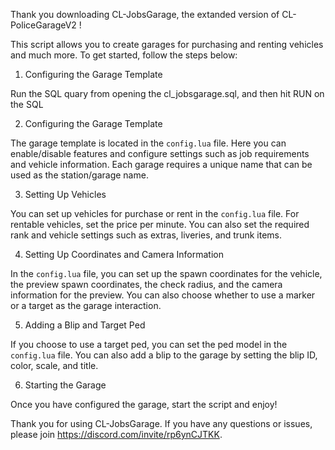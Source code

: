 Thank you downloading CL-JobsGarage, the extanded version of CL-PoliceGarageV2 !

This script allows you to create garages for purchasing and renting vehicles and much more. To get started, follow the steps below:

1. Configuring the Garage Template

Run the SQL quary from opening the cl_jobsgarage.sql, and then hit RUN on the SQL

2. Configuring the Garage Template

The garage template is located in the `config.lua` file. Here you can enable/disable features and configure settings such as job requirements and vehicle information. Each garage requires a unique name that can be used as the station/garage name.

3. Setting Up Vehicles

You can set up vehicles for purchase or rent in the `config.lua` file. For rentable vehicles, set the price per minute. You can also set the required rank and vehicle settings such as extras, liveries, and trunk items.

4. Setting Up Coordinates and Camera Information

In the `config.lua` file, you can set up the spawn coordinates for the vehicle, the preview spawn coordinates, the check radius, and the camera information for the preview. You can also choose whether to use a marker or a target as the garage interaction.

5. Adding a Blip and Target Ped

If you choose to use a target ped, you can set the ped model in the `config.lua` file. You can also add a blip to the garage by setting the blip ID, color, scale, and title.

6. Starting the Garage

Once you have configured the garage, start the script and enjoy!

Thank you for using CL-JobsGarage. If you have any questions or issues, please join https://discord.com/invite/rp6ynCJTKK.